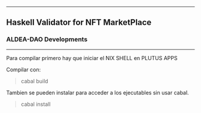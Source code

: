 
*******************************************  

## **Haskell Validator for NFT MarketPlace**


### **ALDEA-DAO Developments** 

*******************************************  

Para compilar primero hay que iniciar el NIX SHELL en PLUTUS APPS  

Compilar con:  
> cabal build  

Tambien se pueden instalar para acceder a los ejecutables sin usar cabal.   
> cabal install  


